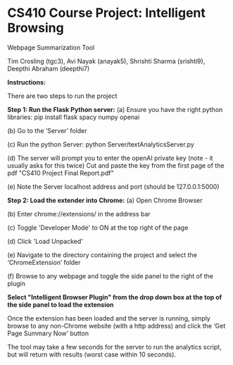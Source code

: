 # CS410 Course Project: Intelligent Browsing

Webpage Summarization Tool

Tim Crosling (tgc3), Avi Nayak (anayak5), Shrishti Sharma (srishti9), Deepthi Abraham (deepthi7)

**Instructions:**

There are two steps to run the project

**Step 1: Run the Flask Python server:**
(a) Ensure you have the right python libraries:
         pip install flask spacy numpy openai


(b) Go to the ‘Server’ folder

(c) Run the python Server:
         python Server/textAnalyticsServer.py
		 
(d) The server will prompt you to enter the openAI private key (note - it usually asks for this twice)
		Cut and paste the key from the first page of the pdf "CS410 Project Final Report.pdf"

(e) Note the Server localhost address and port (should be 127.0.0.1:5000)

**Step 2: Load the extender into Chrome:**
(a) Open Chrome Browser

(b) Enter chrome://extensions/ in the address bar

(c) Toggle 'Developer Mode' to ON at the top right of the page

(d) Click 'Load Unpacked'

(e) Navigate to the directory containing the project and select the ‘ChromeExtension’ folder

(f) Browse to any webpage and toggle the side panel to the right of the plugin 

**Select "Intelligent Browser Plugin" from the drop down box at the top of the side panel to load the extension**

Once the extension has been loaded and the server is running, simply browse to any non-Chrome website (with a http address) and click the ‘Get Page Summary Now’ button

The tool may take a few seconds for the server to run the analytics script, but will return with results (worst case within 10 seconds).
